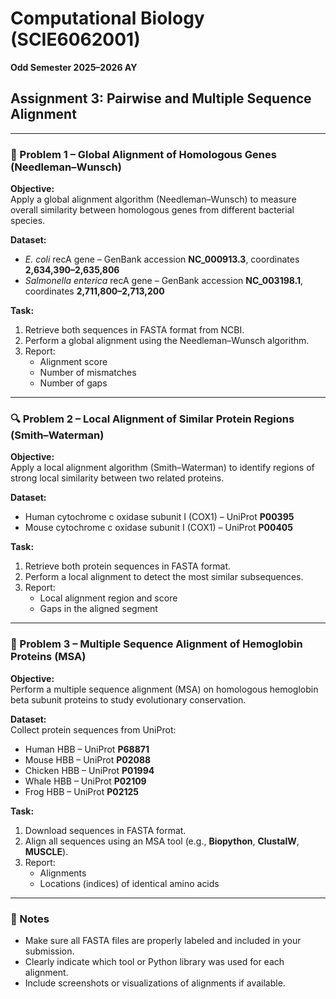 # Computational Biology (SCIE6062001)
**Odd Semester 2025–2026 AY**

## Assignment 3: Pairwise and Multiple Sequence Alignment

---

### 🧬 Problem 1 – Global Alignment of Homologous Genes (Needleman–Wunsch)

**Objective:**  
Apply a global alignment algorithm (Needleman–Wunsch) to measure overall similarity between homologous genes from different bacterial species.

**Dataset:**
- *E. coli* recA gene – GenBank accession **NC_000913.3**, coordinates **2,634,390–2,635,806**
- *Salmonella enterica* recA gene – GenBank accession **NC_003198.1**, coordinates **2,711,800–2,713,200**

**Task:**
1. Retrieve both sequences in FASTA format from NCBI.  
2. Perform a global alignment using the Needleman–Wunsch algorithm.  
3. Report:
   - Alignment score  
   - Number of mismatches  
   - Number of gaps  

---

### 🔍 Problem 2 – Local Alignment of Similar Protein Regions (Smith–Waterman)

**Objective:**  
Apply a local alignment algorithm (Smith–Waterman) to identify regions of strong local similarity between two related proteins.

**Dataset:**
- Human cytochrome c oxidase subunit I (COX1) – UniProt **P00395**
- Mouse cytochrome c oxidase subunit I (COX1) – UniProt **P00405**

**Task:**
1. Retrieve both protein sequences in FASTA format.  
2. Perform a local alignment to detect the most similar subsequences.  
3. Report:
   - Local alignment region and score  
   - Gaps in the aligned segment  

---

### 🧩 Problem 3 – Multiple Sequence Alignment of Hemoglobin Proteins (MSA)

**Objective:**  
Perform a multiple sequence alignment (MSA) on homologous hemoglobin beta subunit proteins to study evolutionary conservation.

**Dataset:**  
Collect protein sequences from UniProt:
- Human HBB – UniProt **P68871**  
- Mouse HBB – UniProt **P02088**  
- Chicken HBB – UniProt **P01994**  
- Whale HBB – UniProt **P02109**  
- Frog HBB – UniProt **P02125**

**Task:**
1. Download sequences in FASTA format.  
2. Align all sequences using an MSA tool (e.g., **Biopython**, **ClustalW**, **MUSCLE**).  
3. Report:
   - Alignments  
   - Locations (indices) of identical amino acids  

---

### 📄 Notes
- Make sure all FASTA files are properly labeled and included in your submission.  
- Clearly indicate which tool or Python library was used for each alignment.  
- Include screenshots or visualizations of alignments if available.  
